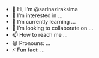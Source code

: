 - 👋 Hi, I’m @sarinaziraksima
- 👀 I’m interested in ...
- 🌱 I’m currently learning ...
- 💞️ I’m looking to collaborate on ...
- 📫 How to reach me ...
- 😄 Pronouns: ...
- ⚡ Fun fact: ...


<!DOCTYPE html>
<html>
<head>
<style>


  .circle {
    position: absolute;
    width: 20px;
    height: 20px;
    border-radius: 100%;
    background-color: turquoise;
    animation: move-the-circle 1s infinite;
    transform-origin: center center;
  }
  



</style>
</head>
<body>
<!-- HTML -->
<div class="animation-wrapper">
  <div class="circle"></div>
  <div class="circle"></div>
  <div class="circle"></div>
  <div class="circle"></div>
  <div class="circle"></div>
  <div class="circle"></div>
  <div class="circle"></div>
  <div class="circle"></div>
</div>


</body>
</html>



<!---

--->
